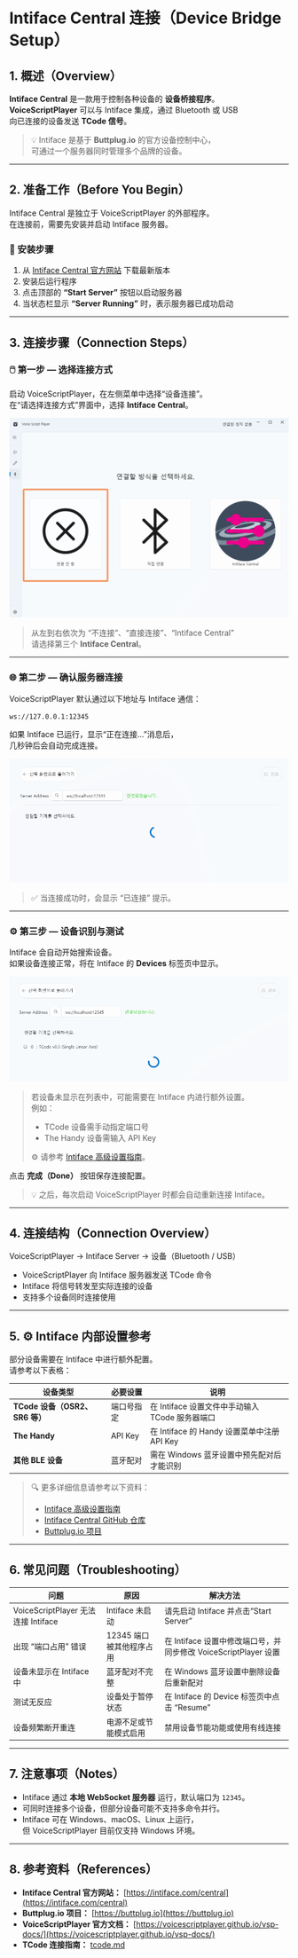 # Intiface Central 连接（Device Bridge Setup）

## 1. 概述（Overview）
**Intiface Central** 是一款用于控制各种设备的 **设备桥接程序**。  
**VoiceScriptPlayer** 可以与 Intiface 集成，通过 Bluetooth 或 USB  
向已连接的设备发送 **TCode 信号**。

> 💡 Intiface 是基于 **Buttplug.io** 的官方设备控制中心，  
> 可通过一个服务器同时管理多个品牌的设备。

---

## 2. 准备工作（Before You Begin）
Intiface Central 是独立于 VoiceScriptPlayer 的外部程序。  
在连接前，需要先安装并启动 Intiface 服务器。

### 🔧 安装步骤
1. 从 [Intiface Central 官方网站](https://intiface.com/central) 下载最新版本  
2. 安装后运行程序  
3. 点击顶部的 **“Start Server”** 按钮以启动服务器  
4. 当状态栏显示 **“Server Running”** 时，表示服务器已成功启动

---

## 3. 连接步骤（Connection Steps）

### 🖱️ 第一步 — 选择连接方式
启动 VoiceScriptPlayer，在左侧菜单中选择“设备连接”。  
在“请选择连接方式”界面中，选择 **Intiface Central**。

![](../images/intiface-step1.png)

> 从左到右依次为 “不连接”、“直接连接”、“Intiface Central”  
> 请选择第三个 **Intiface Central**。

---

### 🌐 第二步 — 确认服务器连接
VoiceScriptPlayer 默认通过以下地址与 Intiface 通信：

    ws://127.0.0.1:12345

如果 Intiface 已运行，显示“正在连接...”消息后，  
几秒钟后会自动完成连接。

![](../images/intiface-step2.png)

> ✅ 当连接成功时，会显示 “已连接” 提示。

---

### ⚙️ 第三步 — 设备识别与测试
Intiface 会自动开始搜索设备。  
如果设备连接正常，将在 Intiface 的 **Devices** 标签页中显示。

![](../images/intiface-step3.png)

> 若设备未显示在列表中，可能需要在 Intiface 内进行额外设置。  
> 例如：  
> - TCode 设备需手动指定端口号  
> - The Handy 设备需输入 API Key  
>  
> ⚙️ 请参考 [Intiface 高级设置指南](intiface_advanced.md)。

点击 **完成（Done）** 按钮保存连接配置。

> 💡 之后，每次启动 VoiceScriptPlayer 时都会自动重新连接 Intiface。

---

## 4. 连接结构（Connection Overview）

VoiceScriptPlayer → Intiface Server → 设备（Bluetooth / USB）

- VoiceScriptPlayer 向 Intiface 服务器发送 TCode 命令  
- Intiface 将信号转发至实际连接的设备  
- 支持多个设备同时连接使用

---

## 5. ⚙️ Intiface 内部设置参考
部分设备需要在 Intiface 中进行额外配置。  
请参考以下表格：

| 设备类型 | 必要设置 | 说明 |
|-----------|-----------|------|
| **TCode 设备（OSR2、SR6 等）** | 端口号指定 | 在 Intiface 设置文件中手动输入 TCode 服务器端口 |
| **The Handy** | API Key | 在 Intiface 的 Handy 设置菜单中注册 API Key |
| **其他 BLE 设备** | 蓝牙配对 | 需在 Windows 蓝牙设置中预先配对后才能识别 |

> 🔍 更多详细信息请参考以下资料：  
> - [Intiface 高级设置指南](intiface_advanced.md)  
> - [Intiface Central GitHub 仓库](https://github.com/intiface/intiface-central)  
> - [Buttplug.io 项目](https://buttplug.io/)

---

## 6. 常见问题（Troubleshooting）

| 问题 | 原因 | 解决方法 |
|------|------|-----------|
| VoiceScriptPlayer 无法连接 Intiface | Intiface 未启动 | 请先启动 Intiface 并点击“Start Server” |
| 出现 “端口占用” 错误 | 12345 端口被其他程序占用 | 在 Intiface 设置中修改端口号，并同步修改 VoiceScriptPlayer 设置 |
| 设备未显示在 Intiface 中 | 蓝牙配对不完整 | 在 Windows 蓝牙设置中删除设备后重新配对 |
| 测试无反应 | 设备处于暂停状态 | 在 Intiface 的 Device 标签页中点击 “Resume” |
| 设备频繁断开重连 | 电源不足或节能模式启用 | 禁用设备节能功能或使用有线连接 |

---

## 7. 注意事项（Notes）
- Intiface 通过 **本地 WebSocket 服务器** 运行，默认端口为 `12345`。  
- 可同时连接多个设备，但部分设备可能不支持多命令并行。  
- Intiface 可在 Windows、macOS、Linux 上运行，  
  但 VoiceScriptPlayer 目前仅支持 Windows 环境。

---

## 8. 参考资料（References）
- **Intiface Central 官方网站：** [https://intiface.com/central](https://intiface.com/central)  
- **Buttplug.io 项目：** [https://buttplug.io](https://buttplug.io)  
- **VoiceScriptPlayer 官方文档：** [https://voicescriptplayer.github.io/vsp-docs/](https://voicescriptplayer.github.io/vsp-docs/)  
- **TCode 连接指南：** [tcode.md](tcode.md)
